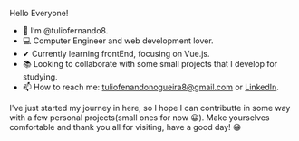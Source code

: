 Hello Everyone! 

- 👋 I’m @tuliofernando8.
- 💻 Computer Engineer and web development lover.
- ✔  Currently learning frontEnd, focusing on Vue.js.
- 📚 Looking to collaborate with some small projects that I develop for studying.
- 📫 How to reach me: tuliofenandonogueira8@gmail.com or [LinkedIn](https://www.linkedin.com/in/tuliofnogueira/).

I've just started my journey in here, so I hope I can contributte in some way with a few personal projects(small ones for now 😀).
Make yourselves comfortable and thank you all for visiting, have a good day! 😁

<!---
tuliofernando8/tuliofernando8 is a ✨ special ✨ repository because its `README.md` (this file) appears on your GitHub profile.
You can click the Preview link to take a look at your changes.
--->
